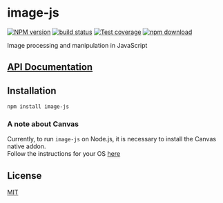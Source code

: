 # image-js

  [![NPM version][npm-image]][npm-url]
  [![build status][travis-image]][travis-url]
  [![Test coverage][coveralls-image]][coveralls-url]
  [![npm download][download-image]][download-url]

Image processing and manipulation in JavaScript

## [API Documentation](https://image-js.github.io/core/)

## Installation

`npm install image-js`

### A note about Canvas

Currently, to run `image-js` on Node.js, it is necessary to install the Canvas native addon.  
Follow the instructions for your OS [here](https://github.com/Automattic/node-canvas#installation)


## License

  [MIT](./LICENSE)

[npm-image]: https://img.shields.io/npm/v/image-js.svg?style=flat-square
[npm-url]: https://www.npmjs.com/package/image-js
[travis-image]: https://img.shields.io/travis/image-js/core/master.svg?style=flat-square
[travis-url]: https://travis-ci.org/image-js/core
[coveralls-image]: https://img.shields.io/coveralls/image-js/core.svg?style=flat-square
[coveralls-url]: https://coveralls.io/github/image-js/core
[download-image]: https://img.shields.io/npm/dm/image-js.svg?style=flat-square
[download-url]: https://www.npmjs.com/package/image-js
 

